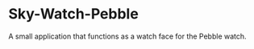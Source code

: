 Sky-Watch-Pebble
================

A small application that functions as a watch face for the Pebble watch.
